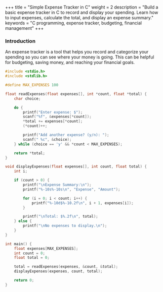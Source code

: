 +++
title = "Simple Expense Tracker in C"
weight = 2
description = "Build a basic expense tracker in C to record and display your spending. Learn how to input expenses, calculate the total, and display an expense summary."
keywords = "C programming, expense tracker, budgeting, financial management"
+++
### Introduction
An expense tracker is a tool that helps you record and categorize your spending so you can see where your money is going. This can be helpful for budgeting, saving money, and reaching your financial goals.
```c
#include <stdio.h>
#include <stdlib.h>

#define MAX_EXPENSES 100

float readExpenses(float expenses[], int *count, float *total) {
    char choice;

    do {
        printf("Enter expense: $");
        scanf("%f", &expenses[*count]);
        *total += expenses[*count];
        (*count)++;

        printf("Add another expense? (y/n): ");
        scanf(" %c", &choice);
    } while (choice == 'y' && *count < MAX_EXPENSES);

    return *total;
}

void displayExpenses(float expenses[], int count, float total) {
    int i;

    if (count > 0) {
        printf("\nExpense Summary:\n");
        printf("%-10s%-10s\n", "Expense", "Amount");

        for (i = 0; i < count; i++) {
            printf("%-10d$%-10.2f\n", i + 1, expenses[i]);
        }

        printf("\nTotal: $%.2f\n", total);
    } else {
        printf("\nNo expenses to display.\n");
    }
}

int main() {
    float expenses[MAX_EXPENSES];
    int count = 0;
    float total = 0;

    total = readExpenses(expenses, &count, &total);
    displayExpenses(expenses, count, total);

    return 0;
}
```
